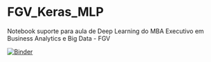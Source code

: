 # FGV_Keras_MLP
Notebook suporte para aula de Deep Learning do MBA Executivo em Business Analytics e Big Data - FGV

[![Binder](https://mybinder.org/badge_logo.svg)](https://mybinder.org/v2/gh/BernardoAflalo/FGV_Keras_MLP/master?filepath=fgv_keras_mlp.ipynb)
